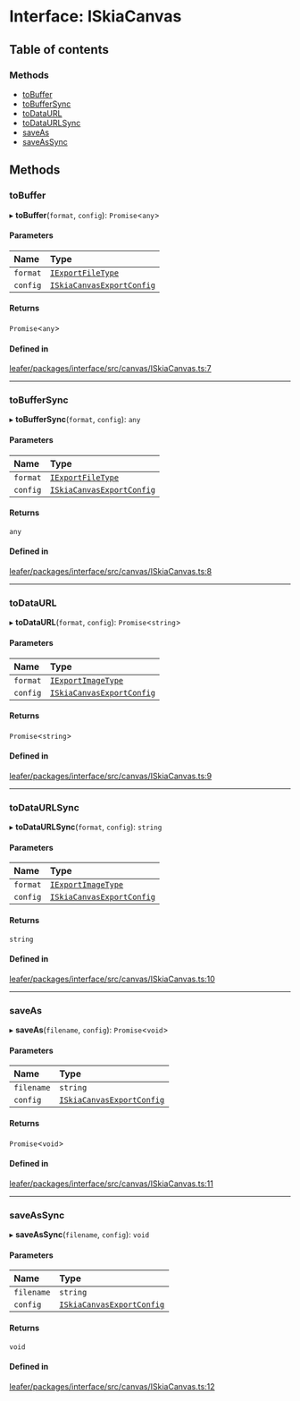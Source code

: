 # Interface: ISkiaCanvas

## Table of contents

### Methods

- [toBuffer](ISkiaCanvas.md#tobuffer)
- [toBufferSync](ISkiaCanvas.md#tobuffersync)
- [toDataURL](ISkiaCanvas.md#todataurl)
- [toDataURLSync](ISkiaCanvas.md#todataurlsync)
- [saveAs](ISkiaCanvas.md#saveas)
- [saveAsSync](ISkiaCanvas.md#saveassync)

## Methods

### toBuffer

▸ **toBuffer**(`format`, `config`): `Promise`<`any`\>

#### Parameters

| Name | Type |
| :------ | :------ |
| `format` | [`IExportFileType`](../modules.md#iexportfiletype) |
| `config` | [`ISkiaCanvasExportConfig`](ISkiaCanvasExportConfig.md) |

#### Returns

`Promise`<`any`\>

#### Defined in

[leafer/packages/interface/src/canvas/ISkiaCanvas.ts:7](https://github.com/leaferjs/leafer/blob/0c6b9de/packages/interface/src/canvas/ISkiaCanvas.ts#L7)

___

### toBufferSync

▸ **toBufferSync**(`format`, `config`): `any`

#### Parameters

| Name | Type |
| :------ | :------ |
| `format` | [`IExportFileType`](../modules.md#iexportfiletype) |
| `config` | [`ISkiaCanvasExportConfig`](ISkiaCanvasExportConfig.md) |

#### Returns

`any`

#### Defined in

[leafer/packages/interface/src/canvas/ISkiaCanvas.ts:8](https://github.com/leaferjs/leafer/blob/0c6b9de/packages/interface/src/canvas/ISkiaCanvas.ts#L8)

___

### toDataURL

▸ **toDataURL**(`format`, `config`): `Promise`<`string`\>

#### Parameters

| Name | Type |
| :------ | :------ |
| `format` | [`IExportImageType`](../modules.md#iexportimagetype) |
| `config` | [`ISkiaCanvasExportConfig`](ISkiaCanvasExportConfig.md) |

#### Returns

`Promise`<`string`\>

#### Defined in

[leafer/packages/interface/src/canvas/ISkiaCanvas.ts:9](https://github.com/leaferjs/leafer/blob/0c6b9de/packages/interface/src/canvas/ISkiaCanvas.ts#L9)

___

### toDataURLSync

▸ **toDataURLSync**(`format`, `config`): `string`

#### Parameters

| Name | Type |
| :------ | :------ |
| `format` | [`IExportImageType`](../modules.md#iexportimagetype) |
| `config` | [`ISkiaCanvasExportConfig`](ISkiaCanvasExportConfig.md) |

#### Returns

`string`

#### Defined in

[leafer/packages/interface/src/canvas/ISkiaCanvas.ts:10](https://github.com/leaferjs/leafer/blob/0c6b9de/packages/interface/src/canvas/ISkiaCanvas.ts#L10)

___

### saveAs

▸ **saveAs**(`filename`, `config`): `Promise`<`void`\>

#### Parameters

| Name | Type |
| :------ | :------ |
| `filename` | `string` |
| `config` | [`ISkiaCanvasExportConfig`](ISkiaCanvasExportConfig.md) |

#### Returns

`Promise`<`void`\>

#### Defined in

[leafer/packages/interface/src/canvas/ISkiaCanvas.ts:11](https://github.com/leaferjs/leafer/blob/0c6b9de/packages/interface/src/canvas/ISkiaCanvas.ts#L11)

___

### saveAsSync

▸ **saveAsSync**(`filename`, `config`): `void`

#### Parameters

| Name | Type |
| :------ | :------ |
| `filename` | `string` |
| `config` | [`ISkiaCanvasExportConfig`](ISkiaCanvasExportConfig.md) |

#### Returns

`void`

#### Defined in

[leafer/packages/interface/src/canvas/ISkiaCanvas.ts:12](https://github.com/leaferjs/leafer/blob/0c6b9de/packages/interface/src/canvas/ISkiaCanvas.ts#L12)
